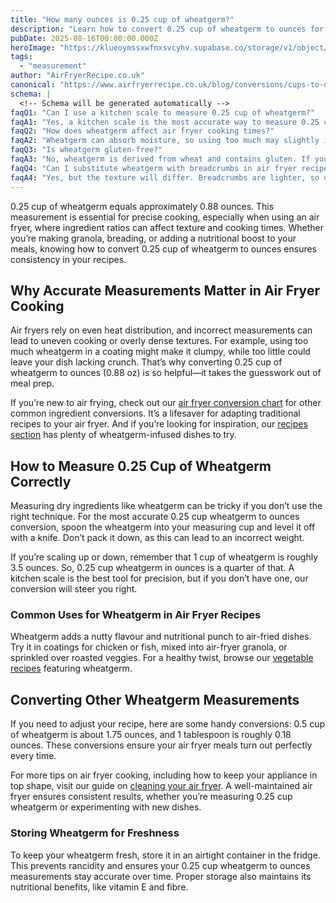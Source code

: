 ```yaml
---
title: "How many ounces is 0.25 cup of wheatgerm?"
description: "Learn how to convert 0.25 cup of wheatgerm to ounces for perfect air fryer recipes. Get accurate measurements every time!"
pubDate: 2025-08-16T00:00:00.000Z
heroImage: "https://klueoymssxwfnxsvcyhv.supabase.co/storage/v1/object/public/Shmucket/how-many-ounces-is-025-cup-of-wheatgerm.webp"
tags:
  - "measurement"
author: "AirFryerRecipe.co.uk"
canonical: "https://www.airfryerrecipe.co.uk/blog/conversions/cups-to-ounces/how-many-ounces-is-025-cup-of-wheatgerm"
schema: |
  <!-- Schema will be generated automatically -->
faqQ1: "Can I use a kitchen scale to measure 0.25 cup of wheatgerm?"
faqA1: "Yes, a kitchen scale is the most accurate way to measure 0.25 cup of wheatgerm, which equals 0.88 ounces. Simply set your scale to ounces, tare it with your container, and spoon in the wheatgerm until you reach the desired weight."
faqQ2: "How does wheatgerm affect air fryer cooking times?"
faqA2: "Wheatgerm can absorb moisture, so using too much may slightly increase cooking times in the air fryer. Stick to the 0.25 cup wheatgerm to ounces (0.88 oz) conversion for best results, and adjust cooking times by 1-2 minutes if needed."
faqQ3: "Is wheatgerm gluten-free?"
faqA3: "No, wheatgerm is derived from wheat and contains gluten. If you need a gluten-free alternative for air fryer recipes, try ground flaxseed or almond meal, adjusting measurements as needed."
faqQ4: "Can I substitute wheatgerm with breadcrumbs in air fryer recipes?"
faqA4: "Yes, but the texture will differ. Breadcrumbs are lighter, so use a 1:1 ratio by volume (not weight). For 0.25 cup wheatgerm, use 0.25 cup breadcrumbs, though the ounce weight will vary."
---
```

<p>0.25 cup of wheatgerm equals approximately 0.88 ounces. This measurement is essential for precise cooking, especially when using an air fryer, where ingredient ratios can affect texture and cooking times. Whether you’re making granola, breading, or adding a nutritional boost to your meals, knowing how to convert 0.25 cup of wheatgerm to ounces ensures consistency in your recipes.</p>  

<h2>Why Accurate Measurements Matter in Air Fryer Cooking</h2>  
<p>Air fryers rely on even heat distribution, and incorrect measurements can lead to uneven cooking or overly dense textures. For example, using too much wheatgerm in a coating might make it clumpy, while too little could leave your dish lacking crunch. That’s why converting 0.25 cup of wheatgerm to ounces (0.88 oz) is so helpful—it takes the guesswork out of meal prep.</p>  
<p>If you’re new to air frying, check out our <a href=https://www.airfryerrecipe.co.uk/air-fryer-conversion-chart>air fryer conversion chart</a> for other common ingredient conversions. It’s a lifesaver for adapting traditional recipes to your air fryer. And if you’re looking for inspiration, our <a href=https://www.airfryerrecipe.co.uk/recipes>recipes section</a> has plenty of wheatgerm-infused dishes to try.</p>  

<h2>How to Measure 0.25 Cup of Wheatgerm Correctly</h2>  
<p>Measuring dry ingredients like wheatgerm can be tricky if you don’t use the right technique. For the most accurate 0.25 cup wheatgerm to ounces conversion, spoon the wheatgerm into your measuring cup and level it off with a knife. Don’t pack it down, as this can lead to an incorrect weight.</p>  
<p>If you’re scaling up or down, remember that 1 cup of wheatgerm is roughly 3.5 ounces. So, 0.25 cup wheatgerm in ounces is a quarter of that. A kitchen scale is the best tool for precision, but if you don’t have one, our conversion will steer you right.</p>  

<h3>Common Uses for Wheatgerm in Air Fryer Recipes</h3>  
<p>Wheatgerm adds a nutty flavour and nutritional punch to air-fried dishes. Try it in coatings for chicken or fish, mixed into air-fryer granola, or sprinkled over roasted veggies. For a healthy twist, browse our <a href=https://www.airfryerrecipe.co.uk/recipe-category/vegetables>vegetable recipes</a> featuring wheatgerm.</p>  

<h2>Converting Other Wheatgerm Measurements</h2>  
<p>If you need to adjust your recipe, here are some handy conversions: 0.5 cup of wheatgerm is about 1.75 ounces, and 1 tablespoon is roughly 0.18 ounces. These conversions ensure your air fryer meals turn out perfectly every time.</p>  
<p>For more tips on air fryer cooking, including how to keep your appliance in top shape, visit our guide on <a href=https://www.airfryerrecipe.co.uk/air-fryer-cleaner>cleaning your air fryer</a>. A well-maintained air fryer ensures consistent results, whether you’re measuring 0.25 cup wheatgerm or experimenting with new dishes.</p>  

<h3>Storing Wheatgerm for Freshness</h3>  
<p>To keep your wheatgerm fresh, store it in an airtight container in the fridge. This prevents rancidity and ensures your 0.25 cup wheatgerm to ounces measurements stay accurate over time. Proper storage also maintains its nutritional benefits, like vitamin E and fibre.</p>
